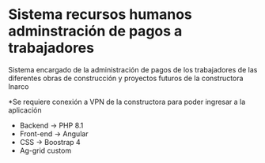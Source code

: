 # Sistema recursos humanos adminstración de pagos a trabajadores 
Sistema encargado de la administración de pagos de los trabajadores de las diferentes 
obras de construcción y proyectos futuros de la constructora Inarco

*Se requiere conexión a VPN de la constructora para poder ingresar a la aplicación

- Backend -> PHP 8.1
- Front-end -> Angular
- CSS -> Boostrap 4
- Ag-grid custom

